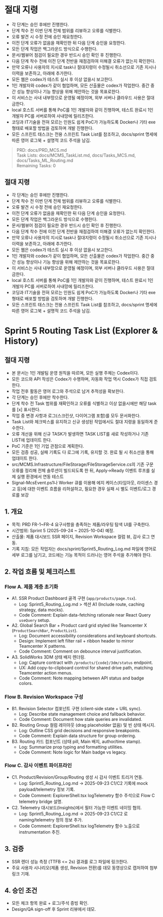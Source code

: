 # 절대 지령
- 각 단계는 승인 후에만 진행한다.
- 단계 착수 전 이번 단계 전체 범위를 리뷰하고 오류를 식별한다.
- 오류 발견 시 수정 전에 승인 재요청한다.
- 이전 단계 오류가 없음을 재확인한 뒤 다음 단계 승인을 요청한다.
- 모든 단계 작업은 백그라운드 방식으로 수행한다.
- 문서/웹뷰어 점검이 필요한 경우 반드시 승인 확인 후 진행한다.
- 다음 단계 착수 전에 이전 단계 전반을 재점검하여 미해결 오류가 없는지 확인한다.
- 만약 오류나 사용자의 지시로 task나 절대지령이 수정될시 취소선으로 기존 지시나 이력을 보존하고, 아래에 추가한다.
- 모든 웹은 codex가 테스트 실시 후 이상 없을시 보고한다.
- 1인 개발자와 codex가 같이 협업하며, 모든 산출물은 codex가 작업한다. 중간 중간 성능 향상이나 기능 향상을 위해 제안하는 것을 목표로한다.
- 이 서비스는 사내 내부망으로 운영될 예정이며, 외부 서버나 클라우드 사용은 절대 금한다.
- local 호스트 서버를 통해 PoC를 1인 개발자와 같이 진행하며, 테스트 완료시 1인 개발자 PC를 서버로하여 사내망에 릴리즈한다.
- 코딩과 IT기술을 전혀 모르는 인원도 쉽게 PoC가 가능하도록 Docker나 기타 exe 형태로 배포할 방법을 검토하며 개발 진행한다.
- 모든 스프린트 태스크는 전용 스프린트 Task List를 참조하고, docs/sprint 명세에 따른 영어 로그북 + 설명적 코드 주석을 남김.

> PRD: docs/PRD_MCS.md  
> Task Lists: docs/MCMS_TaskList.md, docs/Tasks_MCS.md, docs/Tasks_ML_Routing.md  
> Remaining Tasks: 0

## 절대 지령
- 각 단계는 승인 후에만 진행한다.
- 단계 착수 전 이번 단계 전체 범위를 리뷰하고 오류를 식별한다.
- 오류 발견 시 수정 전에 승인 재요청한다.
- 이전 단계 오류가 없음을 재확인한 뒤 다음 단계 승인을 요청한다.
- 모든 단계 작업은 백그라운드 방식으로 수행한다.
- 문서/웹뷰어 점검이 필요한 경우 반드시 승인 확인 후 진행한다.
- 다음 단계 착수 전에 이전 단계 전반을 재점검하여 미해결 오류가 없는지 확인한다.
- 만약 오류나 사용자의 지시로 task나 절대지령이 수정될시 취소선으로 기존 지시나 이력을 보존하고, 아래에 추가한다.
- 모든 웹은 codex가 테스트 실시 후 이상 없을시 보고한다.
- 1인 개발자와 codex가 같이 협업하며, 모든 산출물은 codex가 작업한다. 중간 중간 성능 향상이나 기능 향상을 위해 제안하는 것을 목표로한다.
- 이 서비스는 사내 내부망으로 운영될 예정이며, 외부 서버나 클라우드 사용은 절대 금한다.
- local 호스트 서버를 통해 PoC를 1인 개발자와 같이 진행하며, 테스트 완료시 1인 개발자 PC를 서버로하여 사내망에 릴리즈한다.
- 코딩과 IT기술을 전혀 모르는 인원도 쉽게 PoC가 가능하도록 Docker나 기타 exe 형태로 배포할 방법을 검토하며 개발 진행한다.
- 모든 스프린트 태스크는 전용 스프린트 Task List를 참조하고, docs/sprint 명세에 따른 영어 로그북 + 설명적 코드 주석을 남김.
# Sprint 5 Routing Task List (Explorer & History)

## 절대 지령
- 본 문서는 1인 개발팀 운영 원칙을 따르며, 모든 실행 주체는 Codex이다.
- 모든 코드와 API 작성은 Codex가 수행하며, 자동화 작업 역시 Codex가 직접 검토한다.
- 작업 전후 활동은 영어 로그와 주석으로 남겨 추적성을 확보한다.
- 각 단계는 승인 후에만 착수한다.
- 단계 착수 전 Task 범위를 재확인하고 오류를 식별하고 이상 없을시에만 해당 task를 [x] 표시한다.
- 작업 중 변경 사항과 로그(스크린샷, 다이어그램 포함)를 모두 문서화한다.
- Task List와 체크박스를 유지하고 신규 생성된 작업에서도 절대 지령을 동일하게 준수한다.
- 오류 개선을 위해 신규 TASK가 발생하면 TASK LIST를 새로 작성하거나 기존 LIST에 업데이트 한다.
- PoC 기준은 1인 기업 관점으로 계획한다.
- 모든 검증 성공, 실패 기록도 다 로그에 기록, 유지할 것. 완료 될 시 취소선을 통해 업데이트 한다.
- src/MCMS.Infrastructure/FileStorage/FileStorageService.cs의 기존 구문 오류를 정리해 전체 솔루션이 빌드되도록 한 뒤, Apply→Ready 이벤트 루프를 실제 실행 환경에서 연동 테스트
- Signal-McsEvent.ps1나 Worker 큐를 이용해 에지 케이스(타임아웃, 라이센스 경고 등)에 대한 이벤트 흐름을 리허설하고, 필요한 경우 실패 시 별도 이벤트/로그 경로를 보강

## 1. 개요
- 목적: PRD FR-1~FR-4 요구사항을 충족하는 제품/라우팅 탐색 UI를 구축한다.
- 시간범위: Sprint 5 (2025-09-24 ~ 2025-10-04) 예정.
- 산출물: 제품 대시보드 SSR 페이지, Revision Workspace 컬럼 뷰, 감사 로그 연동.
- 기록 지침: 모든 작업자는 docs/sprint/Sprint5_Routing_Log.md 파일에 영어로 세부 로그를 남기고, 코드에는 기능 목적이 드러나는 영어 주석을 추가해야 한다.

## 2. 작업 흐름 및 체크리스트
### Flow A. 제품 계층 초기화
- A1. SSR Product Dashboard 골격 구현 (`app/products/page.tsx`).
  - Log: Sprint5_Routing_Log.md > 섹션 A1 (Include route, caching strategy, data mocks).
  - Code Comment: Explain data-fetching rationale near React Query `useQuery` setup.
- A2. Global Search Bar + Product card grid styled like Teamcenter X (`ProductSearchBar`, `ProductList`).
  - Log: Document accessibility considerations and keyboard shortcuts.
  - Design: Implement left filter rail + ribbon header to mirror Teamcenter X patterns.
  - Code Comment: Comment on debounce interval justification.
- A3. SolidWorks 3DM 상태 배지 렌더링.
  - Log: Capture contract with `/products/{code}/3dm/status` endpoint.
  - UX: Add copy-to-clipboard control for shared drive path, matching Teamcenter action menus.
  - Code Comment: Note mapping between API status and badge colors.

### Flow B. Revision Workspace 구성
- B1. Revision Selector 컴포넌트 구현 (client-side state + URL sync).
  - Log: Describe state management choice and fallback behavior.
  - Code Comment: Document how stale queries are invalidated.
- B2. Routing Group 컬럼 레이아웃 (drag placeholder 없음) 및 빈 상태 메시지.
  - Log: Outline CSS grid decisions and responsive breakpoints.
  - Code Comment: Explain data structure for group ordering.
- B3. Routing 카드 컴포넌트 (상태 pill, Main 배지, author/time stamp).
  - Log: Summarize prop typing and formatting utilities.
  - Code Comment: Note logic for Main badge vs legacy.

### Flow C. 감사 이벤트 파이프라인
- C1. Product/Revision/Group/Routing 생성 시 감사 이벤트 트리거 연동.
  - Log: Sprint5_Routing_Log.md -> 2025-09-23 C1/C2 기록에 mock payload/telemetry 정보 기록.
  - Code Comment: ExplorerShell.tsx logTelemetry 함수 주석으로 Flow C telemetry bridge 설명.
- C2. Telemetry 대시보드(Insights)에서 필터 가능한 이벤트 네이밍 협의.
  - Log: Sprint5_Routing_Log.md -> 2025-09-23 C1/C2 로 naming/telemetry 정의 정보 추가.
  - Code Comment: ExplorerShell.tsx logTelemetry 함수 노출으로 instrumentation 추진.

## 3. 검증
- SSR 렌더 성능 측정 (TTFB <= 2s) 결과를 로그 파일에 링크한다.
- 주요 사용자 시나리오(제품 생성, Revision 전환)를 데모 동영상으로 캡처하여 첨부 링크 기재.

## 4. 승인 조건
- 모든 체크 항목 완료 + 로그/주석 증빙 확인.
- Design/QA sign-off 후 Sprint 리뷰에서 데모.






